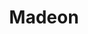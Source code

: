 ---
title: Madeon
categories:
- radio
- digital
- press
tags:
- artist
position: 2
image: 
is-featured:
is-front: 
website:
facebook: https://www.facebook.com/itsmadeon/
twitter:
instagram:
spotify:
soundcloud:
youtube:
apple:
layout: client
---